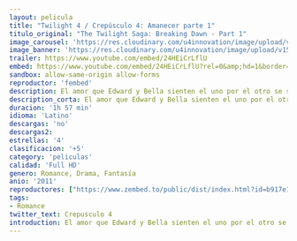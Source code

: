 ```yaml
---
layout: pelicula
title: "Twilight 4 / Crepúsculo 4: Amanecer parte 1"
titulo_original: "The Twilight Saga: Breaking Dawn - Part 1"
image_carousel: 'https://res.cloudinary.com/u4innovation/image/upload/v1565064910/crespusculo4-min_hsm1lg.jpg'
image_banner: 'https://res.cloudinary.com/u4innovation/image/upload/v1565064914/crepusculo-1-min_outol1.jpg'
trailer: https://www.youtube.com/embed/24HEiCrLflU
embed: https://www.youtube.com/embed/24HEiCrLflU?rel=0&amp;hd=1&border=0&wmode=opaque&enablejsapi=1&modestbranding=1&controls=1&showinfo=1
sandbox: allow-same-origin allow-forms
reproductor: 'fembed'
description: El amor que Edward y Bella sienten el uno por el otro se sella con la celebración de una gran ceremonia organizada por Alice. Durante la luna de miel, los recién casados tienen relaciones sexuales y Bella queda embarazada. El rápido crecimiento del feto, mitad humano mitad vampiro, afecta gravemente a su salud, llevándola al borde de la muerte...
description_corta: El amor que Edward y Bella sienten el uno por el otro se sella con la celebración de una gran ceremonia organizada por Alice. Durante la luna de miel, los recién casados tienen relaciones sexuales y Bella queda embarazada. El rápido crecimiento del feto, mitad humano...
duracion: '1h 57 min'
idioma: 'Latino'
descargas: 'no'
descargas2:
estrellas: '4'
clasificacion: '+5'
category: 'peliculas'
calidad: 'Full HD'
genero: Romance, Drama, Fantasía
anio: '2011'
reproductores: ["https://www.zembed.to/public/dist/index.html?id=b917e118d951f39a7b28fca220b99a58&title=The%20Twilight%20Saga:%20Breaking%20Dawn%20-%20Part%201"]
tags:
- Romance
twitter_text: Crepusculo 4
introduction: El amor que Edward y Bella sienten el uno por el otro se sella con la celebración de una gran ceremonia organizada por Alice. Durante la luna de miel, los recién casados tienen relaciones sexuales y Bella queda embarazada. El rápido crecimiento del feto, mitad humano...
---
```



 







